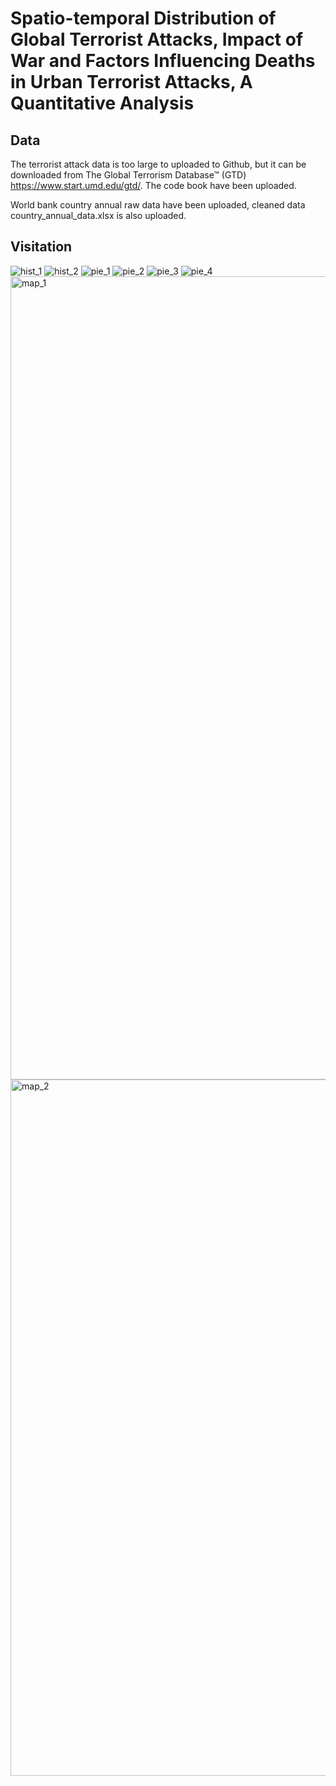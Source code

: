 # Spatio-temporal Distribution of Global Terrorist Attacks, Impact of War and Factors Influencing Deaths in Urban Terrorist Attacks, A Quantitative Analysis

## Data
The terrorist attack data is too large to uploaded to Github, but it can be downloaded from The Global Terrorism Database™ (GTD) https://www.start.umd.edu/gtd/. The code book have been uploaded.

World bank country annual raw data have been uploaded, cleaned data country_annual_data.xlsx is also uploaded.

## Visitation
![hist_1](https://user-images.githubusercontent.com/71998673/212975461-27b8c8f5-1005-4760-af09-bdf24e110275.png)
![hist_2](https://user-images.githubusercontent.com/71998673/212975472-eefcff6f-3100-4bbb-8b6d-79b3064154b4.png)
![pie_1](https://user-images.githubusercontent.com/71998673/212975514-c5e8ce0a-2ffa-4ffb-a948-1dd5857d07f7.png)
![pie_2](https://user-images.githubusercontent.com/71998673/212975518-c80dcc42-58d8-4583-8714-1201853c4247.png)
![pie_3](https://user-images.githubusercontent.com/71998673/212975520-b71553de-0c47-4ad5-9c08-ac670bd1927b.png)
![pie_4](https://user-images.githubusercontent.com/71998673/212975525-486b3acc-8bf5-4414-8c83-13e8a3179e2b.png)
<img width="1285" alt="map_1" src="https://user-images.githubusercontent.com/71998673/212975569-7a486ded-8a6f-47a7-ab75-e6650a63fe8c.png">
<img width="1114" alt="map_2" src="https://user-images.githubusercontent.com/71998673/212975592-f64095f5-ebed-4fe7-b0b1-12cf643fe0df.png">
